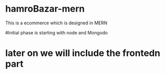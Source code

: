 # hamroBazar-mern
This is a ecommerce which is designed in MERN

#Initial phase is starting with node and Mongodo

# later on we will include the frontedn part
